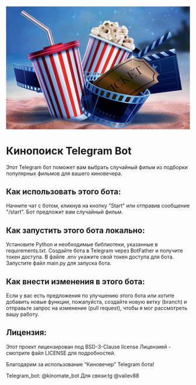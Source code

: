![Лого](https://github.com/Valievx/telegram_bot_kinovecher/blob/main/media/logo.jpg)
# Кинопоиск Telegram Bot
Этот Telegram бот поможет вам выбрать случайный фильм из подборки популярных фильмов для вашего киновечера.

## Как использовать этого бота:
Начните чат с ботом, кликнув на кнопку "Start" или отправив сообщение "/start".
Бот предложит вам случайный фильм.


## Как запустить этого бота локально:
Установите Python и необходимые библиотеки, указанные в requirements.txt.
Создайте бота в Telegram через BotFather и получите токен доступа.
В файле .env укажите свой токен доступа для бота.
Запустите файл main.py для запуска бота.

## Как внести изменения в этого бота:
Если у вас есть предложения по улучшению этого бота или хотите добавить новые функции, пожалуйста, создайте новую ветку (branch) и отправьте запрос на изменение (pull request), чтобы я мог рассмотреть вашу работу.

## Лицензия:
Этот проект лицензирован под BSD-3-Clause license Лицензией - смотрите файл LICENSE для подробностей.

Благодарим за использование “Киновечер” Telegram бота!

Telegram_bot: @kinomate_bot
Для связи:tg @valiev88
